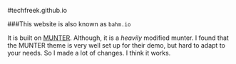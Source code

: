 #techfreek.github.io

###This website is also known as `bahm.io`

It is built on [MUNTER](http://www.blacktie.co/demo/munter/). Although, it is a *heavily* modified munter. I found that the MUNTER theme is very well set up for their demo, but hard to adapt to your needs. So I made a lot of changes. I think it works.